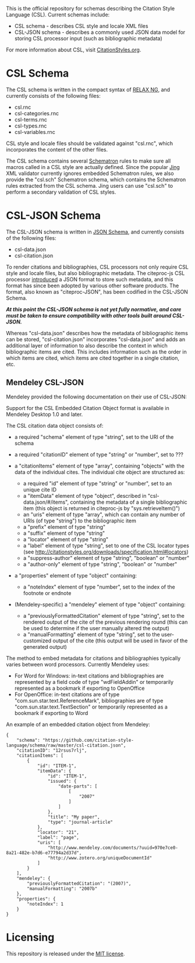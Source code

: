 This is the official repository for schemas describing the Citation Style
Language (CSL). Current schemas include:

* CSL schema - describes CSL style and locale XML files
* CSL-JSON schema - describes a commonly used JSON data model for storing
CSL processor input (such as bibliographic metadata)  

For more information about CSL, visit
[CitationStyles.org](http://citationstyles.org/).

# CSL Schema

The CSL schema is written in the compact syntax of [RELAX
NG](http://relaxng.org/), and currently consists of the following files:

* csl.rnc
* csl-categories.rnc
* csl-terms.rnc
* csl-types.rnc
* csl-variables.rnc

CSL style and locale files should be validated against "csl.rnc", which
incorporates the content of the other files.

The CSL schema contains several [Schematron](http://www.schematron.com/)
rules to make sure all macros called in a CSL style are actually defined.
Since the popular [Jing](https://code.google.com/p/jing-trang/) XML
validator currently ignores embedded Schematron rules, we also provide the
"csl.sch" Schematron schema, which contains the Schematron rules extracted
from the CSL schema. Jing users can use "csl.sch" to perform a secondary
validation of CSL styles.

# CSL-JSON Schema

The CSL-JSON schema is written in [JSON Schema](http://json-schema.org/),
and currently consists of the following files:

* csl-data.json
* csl-citation.json

To render citations and bibliographies, CSL processors not only require CSL
style and locale files, but also bibliographic metadata. The citeproc-js CSL
processor
[introduced](http://gsl-nagoya-u.net/http/pub/citeproc-doc.html#data-input)
a JSON format to store such metadata, and this format has since been adopted
by various other software products. The format, also known as
"citeproc-JSON", has been codified in the CSL-JSON Schema.

***At this point the CSL-JSON schema is not yet fully normative, and care
must be taken to ensure compatibility with other tools built around
CSL-JSON.***

Whereas "csl-data.json" describes how the metadata of bibliographic items
can be stored, "csl-citation.json" incorporates "csl-data.json" and adds an
additional layer of information to also describe the context in which
bibliographic items are cited. This includes information such as the order
in which items are cited, which items are cited together in a single
citation, etc.

## Mendeley CSL-JSON

Mendeley provided the following documentation on their use of CSL-JSON:

Support for the CSL Embedded Citation Object format is available in
Mendeley Desktop 1.0 and later.

The CSL citation data object consists of:

* a required "schema" element of type "string", set to the URI of the schema
* a required "citationID" element of type "string" or "number", set to ???
* a "citationItems" element of type "array", containing "objects" with the data
  of the individual cites. The individual cite object are structured as:

  * a required "id" element of type "string" or "number", set to an unique cite
    ID
  * a "itemData" element of type "object", described in "csl-data.json/#/items",
    containing the metadata of a single bibliographic item (this object is
    returned in citeproc-js by "sys.retrieveItem()")
  * an "uris" element of type "array", which can contain any number of URIs (of
    type "string") to the bibliographic item
  * a "prefix" element of type "string"
  * a "suffix" element of type "string"
  * a "locator" element of type "string"
  * a "label" element of type "string", set to one of the CSL locator types (see
    http://citationstyles.org/downloads/specification.html#locators)
  * a "suppress-author" element of type "string", "boolean" or "number"
  * a "author-only" element of type "string", "boolean" or "number"
* a "properties" element of type "object" containing:
  * a "noteIndex" element of type "number", set to the index of the footnote or
    endnote
* (Mendeley-specific) a "mendeley" element of type "object" containing:
  * a "previouslyFormattedCitation" element of type "string", set to the
    rendered output of the cite of the previous rendering round (this can be
    used to determine if the user manually altered the output)
  * a "manualFormatting" element of type "string", set to the user-customized
    output of the cite (this output will be used in favor of the generated
    output)

The method to embed metadata for citations and bibliographies typically varies
between word processors. Currently Mendeley uses:

* For Word for Windows: in-text citations and bibliographies are represented by
  a field code of type "wdFieldAddin" or temporarily represented as a bookmark
  if exporting to OpenOffice
* For OpenOffice: in-text citations are of type
  "com.sun.star.text.ReferenceMark", bibliographies are of type
  "com.sun.star.text.TextSection" or temporarily represented as a bookmark if
  exporting to Word

An example of an embedded citation object from Mendeley:

```
{
    "schema": "https://github.com/citation-style-language/schema/raw/master/csl-citation.json",
    "citationID": "12rsus7rlj",
    "citationItems": [
        {
            "id": "ITEM-1",
            "itemData": {
                "id": "ITEM-1",
                "issued": {
                    "date-parts": [
                        [
                            "2007"
                        ]
                    ]
                },
                "title": "My paper",
                "type": "journal-article"
            },
            "locator": "21",
            "label": "page",
            "uris": [
                "http://www.mendeley.com/documents/?uuid=970e7ce0-8a21-482e-b7d6-e77794a2d37d",
                "http://www.zotero.org/uniqueDocumentId"
            ]
        }
    ],
    "mendeley": {
        "previouslyFormattedCitation": "(2007)",
        "manualFormatting": "2007b"
    },
    "properties": {
        "noteIndex": 1
    }
}
```

# Licensing

This repository is released under the [MIT license](LICENSE.txt).
